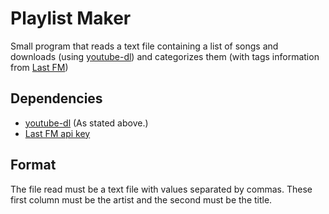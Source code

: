 # Playlist Maker

Small program that reads a text file containing a list of songs and downloads
(using [youtube-dl](https://www.youtube-dl.org)) and categorizes them (with tags
information from [Last FM](https://www.last.fm/api/)) 

## Dependencies

-   [youtube-dl](https://www.youtube-dl.org) (As stated above.)
-   [Last FM api key](https://www.last.fm/api/) 

## Format

The file read must be a text file with values separated by commas.
These first column must be the artist and the second must be the title.
